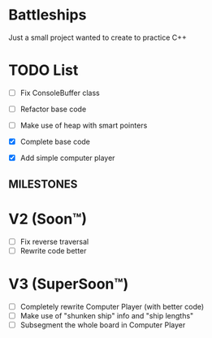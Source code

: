 # Battleships
  Just a small project wanted to create to practice C++

# TODO List
- [ ] Fix ConsoleBuffer class
- [ ] Refactor base code
- [ ] Make use of heap with smart pointers
- [x] Complete base code
- [x] Add simple computer player


## MILESTONES
# V2 (Soon™)
- [ ] Fix reverse traversal
- [ ] Rewrite code better
# V3 (SuperSoon™)
- [ ] Completely rewrite Computer Player (with better code)
- [ ] Make use of "shunken ship" info and "ship lengths"
- [ ] Subsegment the whole board in Computer Player
